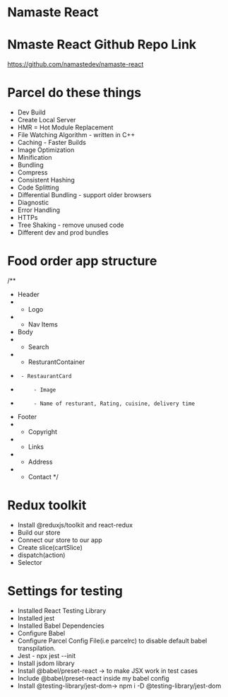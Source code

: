 # Namaste React

# Nmaste React Github Repo Link

https://github.com/namastedev/namaste-react

# Parcel do these things

- Dev Build
- Create Local Server
- HMR = Hot Module Replacement
- File Watching Algorithm - written in C++
- Caching - Faster Builds
- Image Optimization
- Minification
- Bundling
- Compress
- Consistent Hashing
- Code Splitting
- Differential Bundling - support older browsers
- Diagnostic
- Error Handling
- HTTPs
- Tree Shaking - remove unused code
- Different dev and prod bundles

# Food order app structure

/\*\*

- Header
- - Logo
- - Nav Items
- Body
- - Search
- - ResturantContainer
-      - RestaurantCard
-          - Image
-          - Name of resturant, Rating, cuisine, delivery time
- Footer
- - Copyright
- - Links
- - Address
- - Contact
    \*/

# Redux toolkit
 - Install @reduxjs/toolkit and react-redux
 - Build our store
 - Connect our store to our app
 - Create slice(cartSlice)
 - dispatch(action)
 - Selector


# Settings for testing
- Installed React Testing Library
- Installed jest
- Installed Babel Dependencies
- Configure Babel
- Configure Parcel Config File(i.e parcelrc) to disable default babel transpilation.
- Jest - npx jest --init
- Install jsdom library
- Install @babel/preset-react -> to make JSX work in test cases
- Include @babel/preset-react inside my babel config
- Install @testing-library/jest-dom-> npm i -D @testing-library/jest-dom